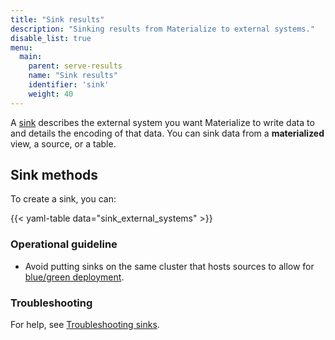 ```yaml
---
title: "Sink results"
description: "Sinking results from Materialize to external systems."
disable_list: true
menu:
  main:
    parent: serve-results
    name: "Sink results"
    identifier: 'sink'
    weight: 40
---
```


A [sink](/concepts/sinks/) describes the external system you want Materialize to
write data to and details the encoding of that data. You can sink data from a
**materialized** view, a source, or a table.

## Sink methods

To create a sink, you can:

{{< yaml-table data="sink_external_systems" >}}

### Operational guideline

- Avoid putting sinks on the same cluster that hosts sources to allow for
[blue/green deployment](/manage/dbt/blue-green-deployments).

### Troubleshooting

For help, see [Troubleshooting
sinks](/serve-results/sink/sink-troubleshooting/).

